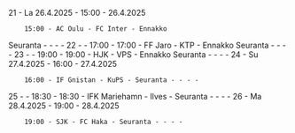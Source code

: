 21 - La 26.4.2025 - 15:00 - 26.4.2025
        
        15:00 - AC Oulu - FC Inter - Ennakko
Seuranta - - - -
22 -  - 17:00 - 17:00 - FF Jaro - KTP - Ennakko
Seuranta - - - -
23 -  - 19:00 - 19:00 - HJK - VPS - Ennakko
Seuranta - - - -
24 - Su 27.4.2025 - 16:00 - 27.4.2025
        
        16:00 - IF Gnistan - KuPS - Seuranta - - - -
25 -  - 18:30 - 18:30 - IFK Mariehamn - Ilves - Seuranta - - - -
26 - Ma 28.4.2025 - 19:00 - 28.4.2025
        
        19:00 - SJK - FC Haka - Seuranta - - - -
